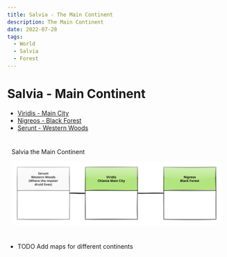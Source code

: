 ```yaml
---
title: Salvia - The Main Continent
description: The Main Continent
date: 2022-07-28
tags:
  - World
  - Salvia
  - Forest
---
```


# Salvia - Main Continent

- [Viridis - Main City](01_viridis_main_city.md)
- [Nigreos - Black Forest](02_nigreos_black_forest.md)
- [Serunt - Western Woods](03_serunt_western_woods.md)


<div class="map_background" style="background-image: url(../include/map-background-overgrown-temple.png); background-repeat: no-repeat; background-size: cover;padding:10px;" markdown="1">

Salvia the Main Continent

![](include/salvia_map.drawio.svg)

</div>

- TODO Add maps for different continents